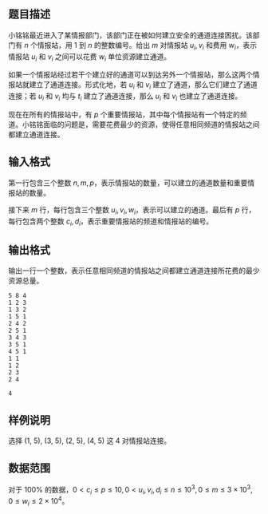 ## 题目描述

小铭铭最近进入了某情报部门，该部门正在被如何建立安全的通道连接困扰。该部门有 $n$ 个情报站，用 $1$ 到 $n$ 的整数编号。给出 $m$ 对情报站 $u_i,v_i$ 和费用 $w_i$，表示情报站 $u_i$ 和 $v_i$ 之间可以花费 $w_i$ 单位资源建立通道。

如果一个情报站经过若干个建立好的通道可以到达另外一个情报站，那么这两个情报站就建立了通道连接。形式化地，若 $u_i$ 和 $v_i$ 建立了通道，那么它们建立了通道连接；若 $u_i$ 和 $v_i$ 均与 $t_i$ 建立了通道连接，那么 $u_i$ 和 $v_i$ 也建立了通道连接。

现在在所有的情报站中，有 $p$ 个重要情报站，其中每个情报站有一个特定的频道。小铭铭面临的问题是，需要花费最少的资源，使得任意相同频道的情报站之间都建立通道连接。

## 输入格式

第一行包含三个整数 $n,m,p$，表示情报站的数量，可以建立的通道数量和重要情报站的数量。

接下来 $m$ 行，每行包含三个整数 $u_i,v_i,w_i$，表示可以建立的通道。最后有 $p$ 行，每行包含两个整数 $c_i,d_i$，表示重要情报站的频道和情报站的编号。

## 输出格式

输出一行一个整数，表示任意相同频道的情报站之间都建立通道连接所花费的最少资源总量。

```input1
5 8 4
1 2 3
1 3 2
1 5 1
2 4 2
2 5 1
3 4 3
3 5 1
4 5 1
1 1
1 2
2 3
2 4
```

```output1
4
```

## 样例说明

选择 (1, 5), (3, 5), (2, 5), (4, 5) 这 4 对情报站连接。

## 数据范围

对于 $100\%$ 的数据，$0<c_i \le p\le 10, 0 <u_i,v_i,d_i\le n\le 10^3, 0\le m\le 3\times 10^3, 0\le w_i\le 2\times 10^4$。